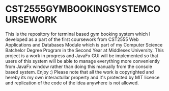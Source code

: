 # CST2555GYMBOOKINGSYSTEMCOURSEWORK
This is the repository for terminal based gym booking system which I developed as a part of the first coursework from CST2555 Web Applications and Databases Module which is part of my Computer Science Batchelor Degree Program in the Second Year at Middlesex University. This project is a work in progress and JavaFx GUI will be implemented so that users of this system will be able to manage everything more conveniently from JavaFx window rather than doing this manually from the console based system. Enjoy :) Please note that all the work is copyrighted and hereby its my own interactullar property and it's protected by MIT licence and replication of the code of the idea anywhere is not allowed.
